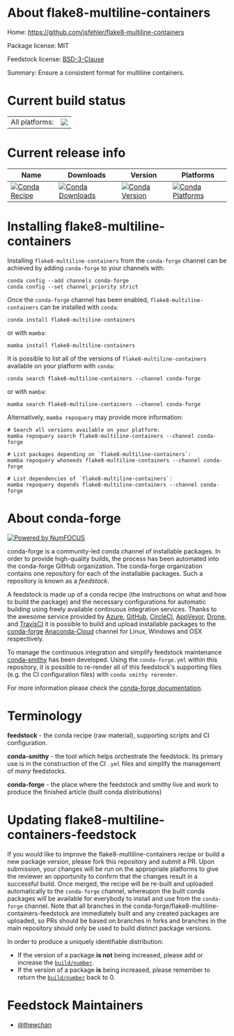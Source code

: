 About flake8-multiline-containers
=================================

Home: https://github.com/jsfehler/flake8-multiline-containers

Package license: MIT

Feedstock license: [BSD-3-Clause](https://github.com/conda-forge/flake8-multiline-containers-feedstock/blob/main/LICENSE.txt)

Summary: Ensure a consistent format for multiline containers.

Current build status
====================


<table><tr><td>All platforms:</td>
    <td>
      <a href="https://dev.azure.com/conda-forge/feedstock-builds/_build/latest?definitionId=14440&branchName=main">
        <img src="https://dev.azure.com/conda-forge/feedstock-builds/_apis/build/status/flake8-multiline-containers-feedstock?branchName=main">
      </a>
    </td>
  </tr>
</table>

Current release info
====================

| Name | Downloads | Version | Platforms |
| --- | --- | --- | --- |
| [![Conda Recipe](https://img.shields.io/badge/recipe-flake8--multiline--containers-green.svg)](https://anaconda.org/conda-forge/flake8-multiline-containers) | [![Conda Downloads](https://img.shields.io/conda/dn/conda-forge/flake8-multiline-containers.svg)](https://anaconda.org/conda-forge/flake8-multiline-containers) | [![Conda Version](https://img.shields.io/conda/vn/conda-forge/flake8-multiline-containers.svg)](https://anaconda.org/conda-forge/flake8-multiline-containers) | [![Conda Platforms](https://img.shields.io/conda/pn/conda-forge/flake8-multiline-containers.svg)](https://anaconda.org/conda-forge/flake8-multiline-containers) |

Installing flake8-multiline-containers
======================================

Installing `flake8-multiline-containers` from the `conda-forge` channel can be achieved by adding `conda-forge` to your channels with:

```
conda config --add channels conda-forge
conda config --set channel_priority strict
```

Once the `conda-forge` channel has been enabled, `flake8-multiline-containers` can be installed with `conda`:

```
conda install flake8-multiline-containers
```

or with `mamba`:

```
mamba install flake8-multiline-containers
```

It is possible to list all of the versions of `flake8-multiline-containers` available on your platform with `conda`:

```
conda search flake8-multiline-containers --channel conda-forge
```

or with `mamba`:

```
mamba search flake8-multiline-containers --channel conda-forge
```

Alternatively, `mamba repoquery` may provide more information:

```
# Search all versions available on your platform:
mamba repoquery search flake8-multiline-containers --channel conda-forge

# List packages depending on `flake8-multiline-containers`:
mamba repoquery whoneeds flake8-multiline-containers --channel conda-forge

# List dependencies of `flake8-multiline-containers`:
mamba repoquery depends flake8-multiline-containers --channel conda-forge
```


About conda-forge
=================

[![Powered by
NumFOCUS](https://img.shields.io/badge/powered%20by-NumFOCUS-orange.svg?style=flat&colorA=E1523D&colorB=007D8A)](https://numfocus.org)

conda-forge is a community-led conda channel of installable packages.
In order to provide high-quality builds, the process has been automated into the
conda-forge GitHub organization. The conda-forge organization contains one repository
for each of the installable packages. Such a repository is known as a *feedstock*.

A feedstock is made up of a conda recipe (the instructions on what and how to build
the package) and the necessary configurations for automatic building using freely
available continuous integration services. Thanks to the awesome service provided by
[Azure](https://azure.microsoft.com/en-us/services/devops/), [GitHub](https://github.com/),
[CircleCI](https://circleci.com/), [AppVeyor](https://www.appveyor.com/),
[Drone](https://cloud.drone.io/welcome), and [TravisCI](https://travis-ci.com/)
it is possible to build and upload installable packages to the
[conda-forge](https://anaconda.org/conda-forge) [Anaconda-Cloud](https://anaconda.org/)
channel for Linux, Windows and OSX respectively.

To manage the continuous integration and simplify feedstock maintenance
[conda-smithy](https://github.com/conda-forge/conda-smithy) has been developed.
Using the ``conda-forge.yml`` within this repository, it is possible to re-render all of
this feedstock's supporting files (e.g. the CI configuration files) with ``conda smithy rerender``.

For more information please check the [conda-forge documentation](https://conda-forge.org/docs/).

Terminology
===========

**feedstock** - the conda recipe (raw material), supporting scripts and CI configuration.

**conda-smithy** - the tool which helps orchestrate the feedstock.
                   Its primary use is in the construction of the CI ``.yml`` files
                   and simplify the management of *many* feedstocks.

**conda-forge** - the place where the feedstock and smithy live and work to
                  produce the finished article (built conda distributions)


Updating flake8-multiline-containers-feedstock
==============================================

If you would like to improve the flake8-multiline-containers recipe or build a new
package version, please fork this repository and submit a PR. Upon submission,
your changes will be run on the appropriate platforms to give the reviewer an
opportunity to confirm that the changes result in a successful build. Once
merged, the recipe will be re-built and uploaded automatically to the
`conda-forge` channel, whereupon the built conda packages will be available for
everybody to install and use from the `conda-forge` channel.
Note that all branches in the conda-forge/flake8-multiline-containers-feedstock are
immediately built and any created packages are uploaded, so PRs should be based
on branches in forks and branches in the main repository should only be used to
build distinct package versions.

In order to produce a uniquely identifiable distribution:
 * If the version of a package **is not** being increased, please add or increase
   the [``build/number``](https://docs.conda.io/projects/conda-build/en/latest/resources/define-metadata.html#build-number-and-string).
 * If the version of a package **is** being increased, please remember to return
   the [``build/number``](https://docs.conda.io/projects/conda-build/en/latest/resources/define-metadata.html#build-number-and-string)
   back to 0.

Feedstock Maintainers
=====================

* [@thewchan](https://github.com/thewchan/)

